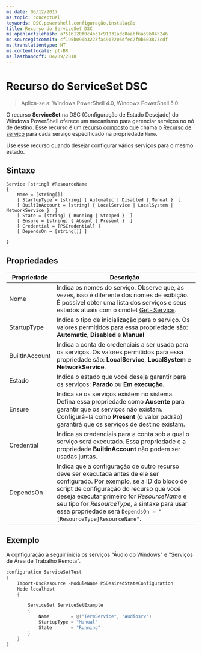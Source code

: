 ```yaml
---
ms.date: 06/12/2017
ms.topic: conceptual
keywords: DSC,powershell,configuração,instalação
title: Recurso do ServiceSet DSC
ms.openlocfilehash: a7516120f0c4bc1c91031adc8aabf6a59b845246
ms.sourcegitcommit: cf195b090b3223fa4917206dfec7f0b603873cdf
ms.translationtype: HT
ms.contentlocale: pt-BR
ms.lasthandoff: 04/09/2018
---
```

# <a name="dsc-serviceset-resource"></a>Recurso do ServiceSet DSC

> Aplica-se a: Windows PowerShell 4.0, Windows PowerShell 5.0


O recurso **ServiceSet** na DSC (Configuração de Estado Desejado) do Windows PowerShell oferece um mecanismo para gerenciar serviços no nó de destino. Esse recurso é um [recurso composto](authoringResourceComposite.md) que chama o [Recurso de serviço](serviceResource.md) para cada serviço especificado na propriedade `Name`.

Use esse recurso quando desejar configurar vários serviços para o mesmo estado.

## <a name="syntax"></a>Sintaxe

```
Service [string] #ResourceName
{
    Name = [string[]]
    [ StartupType = [string] { Automatic | Disabled | Manual }  ]
    [ BuiltInAccount = [string] { LocalService | LocalSystem | NetworkService }  ]
    [ State = [string] { Running | Stopped }  ]
    [ Ensure = [string] { Absent | Present }  ]
    [ Credential = [PSCredential] ]
    [ DependsOn = [string[]] ]

}
```

## <a name="properties"></a>Propriedades

|  Propriedade  |  Descrição   |
|---|---|
| Nome| Indica os nomes do serviço. Observe que, às vezes, isso é diferente dos nomes de exibição. É possível obter uma lista dos serviços e seus estados atuais com o cmdlet [Get-Service](https://technet.microsoft.com/library/hh849804.aspx).|
| StartupType| Indica o tipo de inicialização para o serviço. Os valores permitidos para essa propriedade são: **Automatic**, **Disabled** e **Manual**|
| BuiltInAccount| Indica a conta de credenciais a ser usada para os serviços. Os valores permitidos para essa propriedade são: **LocalService**, **LocalSystem** e **NetworkService**.|
| Estado| Indica o estado que você deseja garantir para os serviços: **Parado** ou **Em execução**.|
| Ensure| Indica se os serviços existem no sistema. Defina essa propriedade como **Ausente** para garantir que os serviços não existam. Configurá-la como **Present** (o valor padrão) garantirá que os serviços de destino existam.|
| Credential| Indica as credenciais para a conta sob a qual o serviço será executado. Essa propriedade e a propriedade **BuiltinAccount** não podem ser usadas juntas.|
| DependsOn| Indica que a configuração de outro recurso deve ser executada antes de ele ser configurado. Por exemplo, se a ID do bloco de script de configuração do recurso que você deseja executar primeiro for *ResourceName* e seu tipo for *ResourceType*, a sintaxe para usar essa propriedade será `DependsOn = "[ResourceType]ResourceName"`.|



## <a name="example"></a>Exemplo

A configuração a seguir inicia os serviços "Áudio do Windows" e "Serviços de Área de Trabalho Remota".

```powershell
configuration ServiceSetTest
{
    Import-DscResource -ModuleName PSDesiredStateConfiguration
    Node localhost
    {

        ServiceSet ServiceSetExample
        {
            Name        = @("TermService", "Audiosrv")
            StartupType = "Manual"
            State       = "Running"
        }
    }
}
```